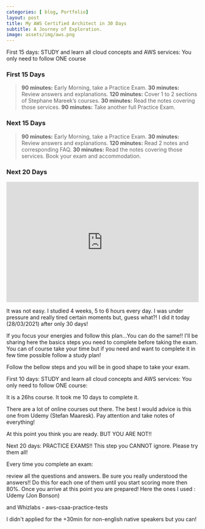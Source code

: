 ```yaml
---
categories: [ blog, Portfolio]
layout: post
title: My AWS Certified Architect in 30 Days
subtitle: A Journey of Exploration.
image: assets/img/aws.png
---
```


First 15 days:
STUDY and learn all cloud concepts and AWS services: You only need to follow ONE course

### First 15 Days

>**90 minutes:** Early Morning, take a Practice Exam.
>**30 minutes:** Review answers and explanations.
>**120 minutes:** Cover 1 to 2 sections of Stephane Mareek’s courses.
>**30 minutes:** Read the notes covering those services.
>**90 minutes:** Take another full Practice Exam.

### Next 15 Days

>**90 minutes:** Early Morning, take a Practice Exam.
>**30 minutes:** Review answers and explanations.
>**120 minutes:** Read 2 notes and corresponding FAQ.
>**30 minutes:** Read the notes covering those services.
>Book your exam and accommodation.

### Next 20 Days

<p><iframe style="width:100%;" height="315" src="https://www.youtube.com/embed/Cniqsc9QfDo?rel=0&amp;showinfo=0" frameborder="0" allowfullscreen></iframe></p>


It was not easy. I studied 4 weeks, 5 to 6 hours every day. I was under pressure and really tired certain moments but, guess what?! I did it today (28/03/2021) after only 30 days!

If you focus your energies and follow this plan...You can do the same!!
I'll be sharing here the basics steps you need to complete before taking the exam. You can of course take your time but if you need and want to complete it in few time possible follow a study plan!

Follow the bellow steps and you will be in good shape to take your exam.


First 10 days:
STUDY and learn all cloud concepts and AWS services: You only need to follow ONE course:


It is a 26hs course. It took me 10 days to complete it.

There are a lot of online courses out there. The best I would advice is this one from Udemy (Stefan Maaresk). Pay attention and take notes of everything!

At this point you think you are ready. BUT YOU ARE NOT!!

Next 20 days:
PRACTICE EXAMS!! This step you CANNOT ignore. Please try them all!

Every time you complete an exam:

review all the questions and answers.
Be sure you really understood the answers!!
Do this for each one of them until you start scoring more then 80%. Once you arrive at this point you are prepared!
Here the ones I used : Udemy (Jon Bonson)


and Whizlabs - aws-csaa-practice-tests


I didn't applied for the +30min for non-english native speakers but you can!

